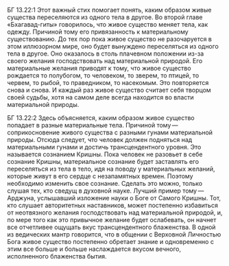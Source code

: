 БГ 13.22:1	Этот важный стих помогает понять, каким образом живые существа переселяются из одного тела в другое. Во второй главе «Бхагавад-гиты» говорилось, что живое существо меняет тела, как одежду. Причиной тому его привязанность к материальному существованию. До тех пор пока живое существо не разочаруется в этом иллюзорном мире, оно будет вынуждено переселяться из одного тела в другое. Оно оказалось в столь плачевном положении из-за своего желания господствовать над материальной природой. Его материальные желания приводят к тому, что живое существо рождается то полубогом, то человеком, то зверем, то птицей, то червем, то рыбой, то праведником, то насекомым. Это повторяется снова и снова. И каждый раз живое существо считает себя творцом своей судьбы, хотя на самом деле всегда находится во власти материальной природы.

БГ 13.22:2	Здесь объясняется, каким образом живое существо попадает в разные материальные тела. Причиной тому — соприкосновение живого существа с разными гунами материальной природы. Отсюда следует, что человек должен подняться над материальными гунами и достичь трансцендентного уровня. Это называется сознанием Кришны. Пока человек не разовьет в себе сознание Кришны, материальное сознание будет заставлять его переселяться из тела в тело, идя на поводу у материальных желаний, которые живут в его сердце с незапамятных времен. Поэтому необходимо изменить свое сознание. Сделать это можно, только слушая тех, кто сведущ в духовной науке. Лучший пример тому — Арджуна, услышавший изложение науки о Боге от Самого Кришны. Тот, кто слушает авторитетных наставников, может постепенно избавиться от неотвязного желания господствовать над материальной природой, и, по мере того как это привычное желание будет ослабевать, он начнет все отчетливее ощущать вкус трансцендентного блаженства. В одной из ведических мантр говорится, что в общении с Верховной Личностью Бога живое существо постепенно обретает знание и одновременно с этим все больше и больше наслаждается вкусом вечного, исполненного блаженства бытия.